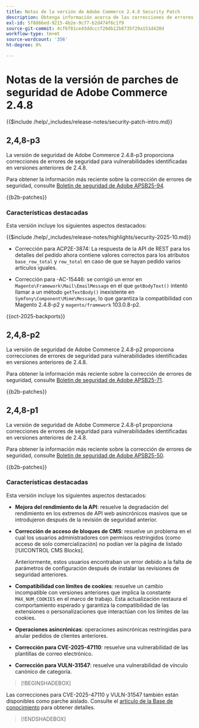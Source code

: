 ```yaml
---
title: Notas de la versión de Adobe Commerce 2.4.8 Security Patch
description: Obtenga información acerca de las correcciones de errores de seguridad, las mejoras de seguridad y otras actualizaciones relacionadas con la seguridad incluidas en las versiones de parches de seguridad para Adobe Commerce 2.4.7.
exl-id: 5f8866ed-9215-4b2e-9c77-b2d474f6c1f9
source-git-commit: 4cf6f81ce43ddcccf20db12b8735f29a151d420d
workflow-type: tm+mt
source-wordcount: '356'
ht-degree: 0%

---
```


# Notas de la versión de parches de seguridad de Adobe Commerce 2.4.8

{{$include /help/_includes/release-notes/security-patch-intro.md}}

## 2,4,8-p3

La versión de seguridad de Adobe Commerce 2.4.8-p3 proporciona correcciones de errores de seguridad para vulnerabilidades identificadas en versiones anteriores de 2.4.8.

Para obtener la información más reciente sobre la corrección de errores de seguridad, consulte [Boletín de seguridad de Adobe APSB25-94](https://helpx.adobe.com/security/products/magento/apsb25-94.html).

{{b2b-patches}}

### Características destacadas

Esta versión incluye los siguientes aspectos destacados:

{{$include /help/_includes/release-notes/highlights/security-2025-10.md}}

* Corrección para ACP2E-3874: La respuesta de la API de REST para los detalles del pedido ahora contiene valores correctos para los atributos `base_row_total` y `row_total` en caso de que se hayan pedido varios artículos iguales.

* Corrección para -AC-15446: se corrigió un error en `Magento\Framework\Mail\EmailMessage` en el que `getBodyText()` intentó llamar a un método `getTextBody()` inexistente en `Symfony\Component\Mime\Message`, lo que garantiza la compatibilidad con Magento 2.4.8-p2 y `magento/framework` 103.0.8-p2.

{{oct-2025-backports}}

## 2,4,8-p2

La versión de seguridad de Adobe Commerce 2.4.8-p2 proporciona correcciones de errores de seguridad para vulnerabilidades identificadas en versiones anteriores de 2.4.8.

Para obtener la información más reciente sobre la corrección de errores de seguridad, consulte [Boletín de seguridad de Adobe APSB25-71](https://helpx.adobe.com/security/products/magento/apsb25-71.html).

{{b2b-patches}}

## 2,4,8-p1

La versión de seguridad de Adobe Commerce 2.4.8-p1 proporciona correcciones de errores de seguridad para vulnerabilidades identificadas en versiones anteriores de 2.4.8.

Para obtener la información más reciente sobre la corrección de errores de seguridad, consulte [Boletín de seguridad de Adobe APSB25-50](https://helpx.adobe.com/security/products/magento/apsb25-50.html).

{{b2b-patches}}

### Características destacadas

Esta versión incluye los siguientes aspectos destacados:

* **Mejora del rendimiento de la API**: resuelve la degradación del rendimiento en los extremos de API web asincrónicos masivos que se introdujeron después de la revisión de seguridad anterior.<!-- AC-14078 -->

* **Corrección de acceso de bloques de CMS**: resuelve un problema en el cual los usuarios administradores con permisos restringidos (como acceso de solo comercialización) no podían ver la página de listado [!UICONTROL CMS Blocks].

  Anteriormente, estos usuarios encontraban un error debido a la falta de parámetros de configuración después de instalar las revisiones de seguridad anteriores.<!-- AC-14087 -->

* **Compatibilidad con límites de cookies**: resuelve un cambio incompatible con versiones anteriores que implica la constante `MAX_NUM_COOKIES` en el marco de trabajo. Esta actualización restaura el comportamiento esperado y garantiza la compatibilidad de las extensiones o personalizaciones que interactúan con los límites de las cookies.<!-- AC-14475 -->

* **Operaciones asincrónicas**: operaciones asincrónicas restringidas para anular pedidos de clientes anteriores.<!-- AC-13917 -->

* **Corrección para CVE-2025-47110**: resuelve una vulnerabilidad de las plantillas de correo electrónico.<!-- AC-14695 -->

* **Corrección para VULN-31547**: resuelve una vulnerabilidad de vínculo canónico de categoría.<!-- AC-14713 -->

>[!BEGINSHADEBOX]

Las correcciones para CVE-2025-47110 y VULN-31547 también están disponibles como parche aislado. Consulte el [artículo de la Base de conocimiento](https://experienceleague.adobe.com/en/docs/commerce-knowledge-base/kb/troubleshooting/known-issues-patches-attached/security-update-available-for-adobe-commerce-apsb25-50) para obtener detalles.

>[!ENDSHADEBOX]

<!-- Last updated from includes: 2025-10-22 11:16:25 -->
